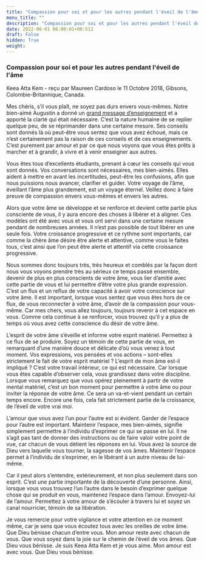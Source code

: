 ```yaml
---
title: "Compassion pour soi et pour les autres pendant l'éveil de l'âme"
menu_title: ""
description: "Compassion pour soi et pour les autres pendant l'éveil de l'âme"
date: 2022-06-01 06:00:01+00:512
draft: False
hidden: True
weight:
---
```

### Compassion pour soi et pour les autres pendant l'éveil de l'âme

Keea Atta Kem - reçu par Maureen Cardoso le 11 Octobre 2018, Gibsons, Colombie-Britannique, Canada.

Mes chéris, s’il vous plaît, ne soyez pas durs envers vous-mêmes. Notre bien-aimé Augustin a donné un [grand message d’enseignement](/fr-contemporary-messages/fr-contemporary-messages-by-date-order/fr-contemporary-messages-2018/fr-2018-10-10-1-af-augustine/) et a apporté la clarté qui était nécessaire. C’est la nature humaine de se replier quelque peu, de se réprimander dans une certaine mesure. Ses conseils sont donnés là où peut-être vous sentez que vous avez échoué, mais ce n’est certainement pas la raison de ces conseils et de ces enseignements. C’est purement par amour et par ce que nous voyons que vous êtes prêts à marcher et à grandir, à vivre et à venir enseigner aux autres.

Vous êtes tous d’excellents étudiants, prenant à cœur les conseils qui vous sont donnés. Vos conversations sont nécessaires, mes bien-aimés. Elles aident à mettre en avant les incertitudes, peut-être les confusions, afin que nous puissions nous avancer, clarifier et guider. Votre voyage de l’âme, éveillant l’âme plus grandement, est un voyage éternel. Veillez donc à faire preuve de compassion envers vous-mêmes et envers les autres.

Alors que votre âme se développe et se renforce et devient cette partie plus consciente de vous, il y aura encore des choses à libérer et à aligner. Ces modèles ont été avec vous et vous ont servi dans une certaine mesure pendant de nombreuses années. Il n’est pas possible de tout libérer en une seule fois. Votre croissance progressive et ce rythme sont importants, car comme la chère âme désire être alerte et attentive, comme vous le faites tous, c’est ainsi que l’on peut être alerte et attentif via cette croissance progressive.

Nous sommes donc toujours très, très heureux et comblés par la façon dont nous vous voyons prendre très au sérieux ce temps passé ensemble, devenir de plus en plus conscients de votre âme, vous lier d’amitié avec cette partie de vous et lui permettre d’être votre plus grande expression. C’est un flux et un reflux de votre capacité à avoir votre conscience sur votre âme. Il est important, lorsque vous sentez que vous êtes hors de ce flux, de vous reconnecter à votre âme, d’avoir de la compassion pour vous-même. Car mes chers, vous allez toujours, toujours revenir à cet espace en vous. Comme cela continue à se renforcer, vous trouvez qu’il y a plus de temps où vous avez cette conscience du désir de votre âme.

L’esprit de votre âme s’éveille et informe votre esprit matériel. Permettez à ce flux de se produire. Soyez un témoin de cette partie de vous, en remarquant d’une manière douce et délicate d’où vous venez à tout moment. Vos expressions, vos pensées et vos actions – sont-elles strictement le fait de votre esprit matériel ? L’esprit de mon âme est-il impliqué ? C’est votre travail intérieur, ce qui est nécessaire. Car lorsque vous êtes capable d’observer cela, vous grandissez dans votre discipline. Lorsque vous remarquez que vous opérez pleinement à partir de votre mental matériel, c’est un bon moment pour permettre à votre âme ou pour inviter la réponse de votre âme. Ce sera un va-et-vient pendant un certain temps encore. Encore une fois, cela fait strictement partie de la croissance, de l’éveil de votre vrai moi.

L’amour que vous avez l’un pour l’autre est si évident. Garder de l’espace pour l’autre est important. Maintenir l’espace, mes bien-aimés, signifie simplement permettre à l’individu d’exprimer ce qui se passe en lui. Il ne s’agit pas tant de donner des instructions ou de faire valoir votre point de vue, car chacun de vous détient les réponses en lui. Vous avez la source de Dieu vers laquelle vous tourner, la sagesse de vos âmes. Maintenir l’espace permet à l’individu de s’exprimer, en le libérant à un autre niveau de lui-même.

Car il peut alors s’entendre, extérieurement, et non plus seulement dans son esprit. C’est une partie importante de la découverte d’une personne. Ainsi, lorsque vous vous trouvez l’un l’autre dans le besoin d’exprimer quelque chose qui se produit en vous, maintenez l’espace dans l’amour. Envoyez-lui de l’amour. Permettez à votre amour de s’écouler à travers lui et soyez un canal nourricier, témoin de sa libération.

Je vous remercie pour votre vigilance et votre attention en ce moment même, car je sens que vous écoutez tous avec les oreilles de votre âme. Que Dieu bénisse chacun d’entre vous. Mon amour reste avec chacun de vous. Que vous soyez dans la joie sur le chemin de l’éveil de vos âmes. Que Dieu vous bénisse. Je suis Keea Atta Kem et je vous aime. Mon amour est avec vous. Que Dieu vous bénisse.
